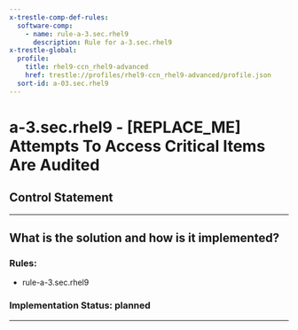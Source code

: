 ```yaml
---
x-trestle-comp-def-rules:
  software-comp:
    - name: rule-a-3.sec.rhel9
      description: Rule for a-3.sec.rhel9
x-trestle-global:
  profile:
    title: rhel9-ccn_rhel9-advanced
    href: trestle://profiles/rhel9-ccn_rhel9-advanced/profile.json
  sort-id: a-03.sec.rhel9
---
```


# a-3.sec.rhel9 - \[REPLACE_ME\] Attempts To Access Critical Items Are Audited

## Control Statement

______________________________________________________________________

## What is the solution and how is it implemented?

<!-- For implementation status enter one of: implemented, partial, planned, alternative, not-applicable -->

<!-- Note that the list of rules under ### Rules: is read-only and changes will not be captured after assembly to JSON -->

<!-- Add control implementation description here for control: a-3.sec.rhel9 -->

### Rules:

  - rule-a-3.sec.rhel9

### Implementation Status: planned

______________________________________________________________________

